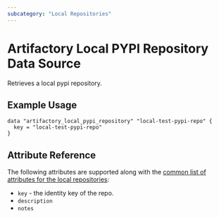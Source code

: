```yaml
---
subcategory: "Local Repositories"
---
```


# Artifactory Local PYPI Repository Data Source

Retrieves a local pypi repository.

## Example Usage

```hcl
data "artifactory_local_pypi_repository" "local-test-pypi-repo" {
  key = "local-test-pypi-repo"
}
```

## Attribute Reference

The following attributes are supported along with the [common list of attributes for the local repositories](local.md):

* `key` - the identity key of the repo.
* `description`
* `notes`
